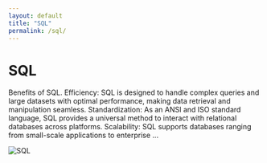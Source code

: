 ```yaml
---
layout: default
title: "SQL"
permalink: /sql/
---
```


# SQL

Benefits of SQL. Efficiency: SQL is designed to handle complex queries and large datasets with optimal performance, making data retrieval and manipulation seamless. Standardization: As an ANSI and ISO standard language, SQL provides a universal method to interact with relational databases across platforms. Scalability: SQL supports databases ranging from small-scale applications to enterprise ...

![SQL](https://www.tiobe.com/wp-content/themes/tiobe/tiobe-index/images/SQL.png)
